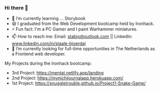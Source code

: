 ### Hi there 👋
- 🌱 I’m currently learning ... Storybook
- 😄 I graduated from the Web Development bootcamp held by Ironhack.
- ⚡ Fun fact: I'm a PC Gamer and I paint Warhammer miniatures.
- 📫 How to reach me: Email: stabjo@outlook.com || LinkedIn: www.linkedin.com/in/staale-bjoerdal
- 🌱 I’m currently looking for full-time opportunities in The Netherlands as a Frontend web developer.

My Projects during the Ironhack bootcamp:
- 3rd Project: https://mentat.netlify.app/landing
- 2nd Project: https://mynichijournalapp.herokuapp.com/
- 1st Project: https://snuggletrouble.github.io/Project1-Snake-Game/

<!--
**SnuggleTrouble/SnuggleTrouble** is a ✨ _special_ ✨ repository because its `README.md` (this file) appears on your GitHub profile.

Here are some ideas to get you started:

- 🔭 I’m currently working on ...
- 🌱 I’m currently learning ...
- 👯 I’m looking to collaborate on ...
- 🤔 I’m looking for help with ...
- 💬 Ask me about ...
- 📫 How to reach me: ...
- 😄 Pronouns: ...
- ⚡ Fun fact: ...
-->
